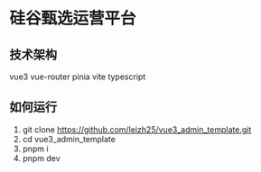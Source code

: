 # 硅谷甄选运营平台

## 技术架构
vue3 vue-router pinia vite typescript

## 如何运行
1. git clone https://github.com/leizh25/vue3_admin_template.git
2. cd vue3_admin_template
3. pnpm i
4. pnpm dev

